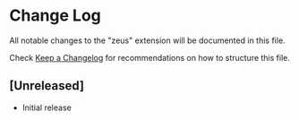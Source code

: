 # Change Log

All notable changes to the "zeus" extension will be documented in this file.

Check [Keep a Changelog](http://keepachangelog.com/) for recommendations on how to structure this file.

## [Unreleased]

- Initial release